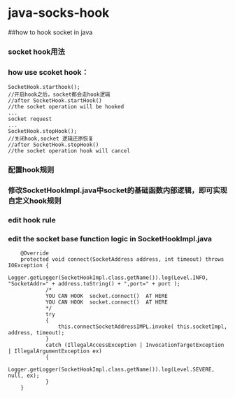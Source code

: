 # java-socks-hook

##how to hook socket in java

### socket hook用法

### how use scoket hook：
```
SocketHook.starthook();
//开启hook之后，socket都会走hook逻辑
//after SocketHook.startHook()    
//the socket operation will be hooked
...
socket request
...
SocketHook.stopHook();
//关闭hook,socket 逻辑还原恢复
//after SocketHook.stopHook()    
//the socket operation hook will cancel
```

### 配置hook规则
### 修改SocketHookImpl.java中socket的基础函数内部逻辑，即可实现自定义hook规则

### edit hook rule
### edit the socket base function logic in SocketHookImpl.java

```
    @Override
    protected void connect(SocketAddress address, int timeout) throws IOException {
            Logger.getLogger(SocketHookImpl.class.getName()).log(Level.INFO, "SocketAddr=" + address.toString() + ",port=" + port );    
            /*
            YOU CAN HOOK  socket.connect()  AT HERE    
            YOU CAN HOOK  socket.connect()  AT HERE
            */
            try
            {
                this.connectSocketAddressIMPL.invoke( this.socketImpl, address, timeout);
            }
            catch (IllegalAccessException | InvocationTargetException | IllegalArgumentException ex)
            {
                Logger.getLogger(SocketHookImpl.class.getName()).log(Level.SEVERE, null, ex);
            }
    }
    
```
